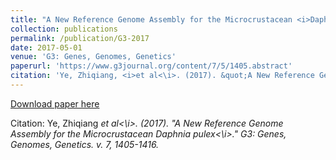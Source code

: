 ```yaml
---
title: "A New Reference Genome Assembly for the Microcrustacean <i>Daphnia pulex<\i>"
collection: publications
permalink: /publication/G3-2017
date: 2017-05-01
venue: 'G3: Genes, Genomes, Genetics'
paperurl: 'https://www.g3journal.org/content/7/5/1405.abstract'
citation: 'Ye, Zhiqiang, <i>et al<\i>. (2017). &quot;A New Reference Genome Assembly for the Microcrustacean <i>Daphnia pulex<\i>.&quot; <i>G3L Genes, Genomes, Genetics</i>. v. 7, 1405-1416.'
---
```

[Download paper here](https://www.g3journal.org/content/ggg/7/5/1405.full.pdf)

Citation: Ye, Zhiqiang <i>et al<\i>. (2017). "A New Reference Genome Assembly for the Microcrustacean <i>Daphnia pulex<\i>." <i>G3: Genes, Genomes, Genetics</i>. v. 7, 1405-1416.